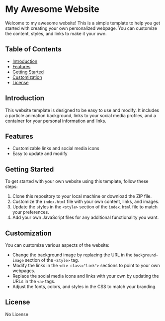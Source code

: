 # My Awesome Website

Welcome to my awesome website! This is a simple template to help you get started with creating your own personalized webpage. You can customize the content, styles, and links to make it your own.

## Table of Contents

- [Introduction](#introduction)
- [Features](#features)
- [Getting Started](#getting-started)
- [Customization](#customization)
- [License](#license)

## Introduction

This website template is designed to be easy to use and modify. It includes a particle animation background, links to your social media profiles, and a container for your personal information and links.

## Features

- Customizable links and social media icons
- Easy to update and modify

## Getting Started

To get started with your own website using this template, follow these steps:

1. Clone this repository to your local machine or download the ZIP file.
2. Customize the `index.html` file with your own content, links, and images.
3. Update the styles in the `<style>` section of the `index.html` file to match your preferences.
4. Add your own JavaScript files for any additional functionality you want.

## Customization

You can customize various aspects of the website:

- Change the background image by replacing the URL in the `background-image` section of the `<style>` tag.
- Modify the links in the `<div class="link">` sections to point to your own webpages.
- Replace the social media icons and links with your own by updating the URLs in the `<a>` tags.
- Adjust the fonts, colors, and styles in the CSS to match your branding.

## License

No License
